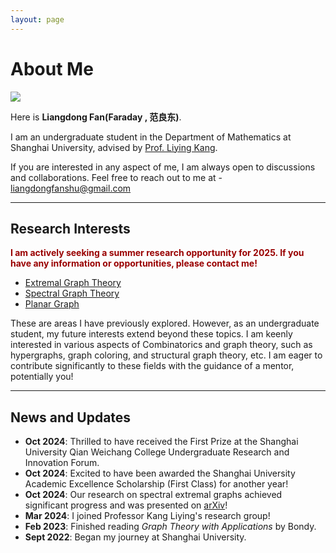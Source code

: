 ```yaml
---
layout: page
---
```


# About Me

<img src="https://liangdongfan.github.io/caihanlin.jpg" class="floatpic">

Here is **Liangdong Fan(Faraday , 范良东)**.<br>

I am an undergraduate student in the Department of Mathematics at Shanghai University, advised by [Prof. Liying Kang](https://en.math.shu.edu.cn/info/1017/1586.htm). 

If you are interested in any aspect of me, I am always open to discussions and collaborations. Feel free to reach out to me at - liangdongfanshu@gmail.com

---

## Research Interests

**<font color="#990000">I am actively seeking a summer research opportunity for 2025. If you have any information or opportunities, please contact me!</font>**

- [Extremal Graph Theory](https://en.wikipedia.org/wiki/Extremal_graph_theory)
- [Spectral Graph Theory](https://en.wikipedia.org/wiki/Spectral_graph_theory)
- [Planar Graph](https://en.wikipedia.org/wiki/Planar_graph)

 These are areas I have previously explored. However, as an undergraduate student, my future interests extend beyond these topics. I am keenly interested in various aspects of Combinatorics and graph theory, such as hypergraphs, graph coloring, and structural graph theory, etc. I am eager to contribute significantly to these fields with the guidance of a mentor, potentially you!

---

## News and Updates

- **Oct 2024**: Thrilled to have received the First Prize at the Shanghai University Qian Weichang College Undergraduate Research and Innovation Forum.  
- **Oct 2024**: Excited to have been awarded the Shanghai University Academic Excellence Scholarship (First Class) for another year!  
- **Oct 2024**: Our research on spectral extremal graphs achieved significant progress and was presented on [arXiv](https://doi.org/10.48550/arXiv.2410.00310)!  
- **Mar 2024**: I joined Professor Kang Liying's research group!  
- **Feb 2023**: Finished reading *Graph Theory with Applications* by Bondy.  
- **Sept 2022**: Began my journey at Shanghai University.  



<br>


